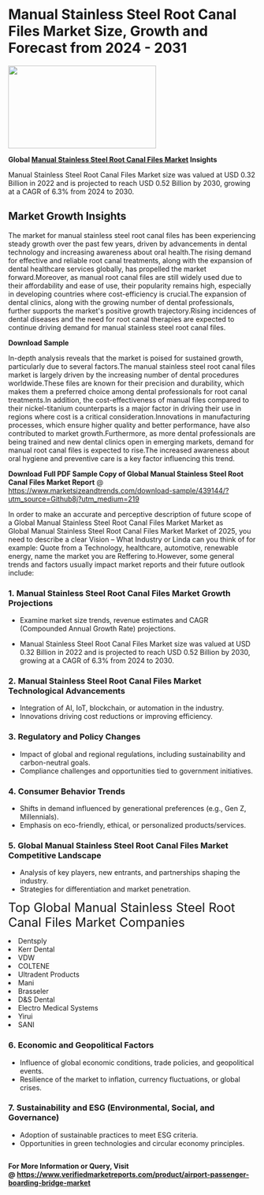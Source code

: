 <H1>Manual Stainless Steel Root Canal Files Market Size, Growth and Forecast from 2024 - 2031</H1><img class="aligncenter size-medium wp-image-584254" src="https://thirdeyenews.in/wp-content/uploads/2024/09/Global-Market-Research-300x168.jpeg" alt="" width="300" height="168" /><p><strong>Global&nbsp;<a href="https://www.marketsizeandtrends.com/download-sample/439144/?utm_source=Github8j?utm_medium=219">Manual Stainless Steel Root Canal Files Market</a> Insights</strong></p><p>Manual Stainless Steel Root Canal Files Market size was valued at USD 0.32 Billion in 2022 and is projected to reach USD 0.52 Billion by 2030, growing at a CAGR of 6.3% from 2024 to 2030.</p><p><h2>Market Growth Insights</h2> <p>The market for manual stainless steel root canal files has been experiencing steady growth over the past few years, driven by advancements in dental technology and increasing awareness about oral health.The rising demand for effective and reliable root canal treatments, along with the expansion of dental healthcare services globally, has propelled the market forward.Moreover, as manual root canal files are still widely used due to their affordability and ease of use, their popularity remains high, especially in developing countries where cost-efficiency is crucial.The expansion of dental clinics, along with the growing number of dental professionals, further supports the market's positive growth trajectory.Rising incidences of dental diseases and the need for root canal therapies are expected to continue driving demand for manual stainless steel root canal files.</p> <p><strong>Download Sample</strong></p> <p>In-depth analysis reveals that the market is poised for sustained growth, particularly due to several factors.The manual stainless steel root canal files market is largely driven by the increasing number of dental procedures worldwide.These files are known for their precision and durability, which makes them a preferred choice among dental professionals for root canal treatments.In addition, the cost-effectiveness of manual files compared to their nickel-titanium counterparts is a major factor in driving their use in regions where cost is a critical consideration.Innovations in manufacturing processes, which ensure higher quality and better performance, have also contributed to market growth.Furthermore, as more dental professionals are being trained and new dental clinics open in emerging markets, demand for manual root canal files is expected to rise.The increased awareness about oral hygiene and preventive care is a key factor influencing this trend.</p> <p><span class=""><strong>Download Full PDF Sample Copy of Global Manual Stainless Steel Root Canal Files Market Report</strong> @ <a href="https://www.marketsizeandtrends.com/download-sample/439144/?utm_source=Github8j?utm_medium=219" target="_blank">https://www.marketsizeandtrends.com/download-sample/439144/?utm_source=Github8j?utm_medium=219</a></span></p><p>In order to make an accurate and perceptive description of future scope of a Global&nbsp;Manual Stainless Steel Root Canal Files Market Market as Global&nbsp;Manual Stainless Steel Root Canal Files Market Market of 2025, you need to describe a clear Vision &ndash; What Industry or Linda can you think of for example: Quote from a Technology, healthcare, automotive, renewable energy, name the market you are Reffering to.However, some general trends and factors usually impact market reports and their future outlook include:</p><h3>1.&nbsp;<strong>Manual Stainless Steel Root Canal Files Market Growth Projections</strong></h3><ul><li>Examine market size trends, revenue estimates and CAGR (Compounded Annual Growth Rate) projections.</li><li><p>Manual Stainless Steel Root Canal Files Market size was valued at USD 0.32 Billion in 2022 and is projected to reach USD 0.52 Billion by 2030, growing at a CAGR of 6.3% from 2024 to 2030.</p></li></ul><h3>2.&nbsp;<strong>Manual Stainless Steel Root Canal Files Market Technological Advancements</strong></h3><ul><li>Integration of AI, IoT, blockchain, or automation in the industry.</li><li>Innovations driving cost reductions or improving efficiency.</li></ul><h3>3.&nbsp;<strong>Regulatory and Policy Changes</strong></h3><ul><li>Impact of global and regional regulations, including sustainability and carbon-neutral goals.</li><li>Compliance challenges and opportunities tied to government initiatives.</li></ul><h3>4.&nbsp;<strong>Consumer Behavior Trends</strong></h3><ul><li>Shifts in demand influenced by generational preferences (e.g., Gen Z, Millennials).</li><li>Emphasis on eco-friendly, ethical, or personalized products/services.</li></ul><h3>5.&nbsp;<strong>Global Manual Stainless Steel Root Canal Files Market Competitive Landscape</strong></h3><ul><li>Analysis of key players, new entrants, and partnerships shaping the industry.</li><li>Strategies for differentiation and market penetration.</li></ul><p data-pm-slice="1 1 []"><span style="color: inherit; font-family: inherit; font-size: 25px;">Top Global Manual Stainless Steel Root Canal Files Market Companies</span></p><div class="" data-test-id=""><p><li>Dentsply</li><li> Kerr Dental</li><li> VDW</li><li> COLTENE</li><li> Ultradent Products</li><li> Mani</li><li> Brasseler</li><li> D&S Dental</li><li> Electro Medical Systems</li><li> Yirui</li><li> SANI</li></p></div><h3>6.&nbsp;<strong>Economic and Geopolitical Factors</strong></h3><ul><li>Influence of global economic conditions, trade policies, and geopolitical events.</li><li>Resilience of the market to inflation, currency fluctuations, or global crises.</li></ul><h3>7.&nbsp;<strong>Sustainability and ESG (Environmental, Social, and Governance)</strong></h3><ul><li>Adoption of sustainable practices to meet ESG criteria.</li><li>Opportunities in green technologies and circular economy principles.</li></ul><h2><strong style="font-size: 14px;">For More Information or Query, Visit @&nbsp;</strong><a style="background-color: #ffffff; font-size: 14px;" href="https://www.marketsizeandtrends.com/report/manual-stainless-steel-root-canal-files-market/" target="_blank">https://www.verifiedmarketreports.com/product/airport-passenger-boarding-bridge-market</a></h2>
